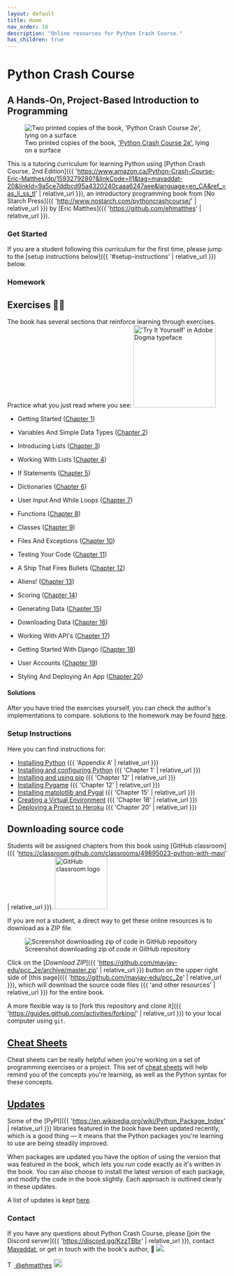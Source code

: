 ```yaml
---
layout: default
title: Home
nav_order: 10
description: "Online resources for Python Crash Course."
has_children: true
---
```


# Python Crash Course

## A Hands-On, Project-Based Introduction to Programming

<figure class="figurefx pushup">
    <img
    sizes="({{ 'max-width: 300px' | relative_url }}) 100vw, 300px"
    srcset="
    {{ '/assets/images/cover_g9giob_c_scale,w_200.png' | relative_url }} 200w,
    {{ '/assets/images/cover_g9giob_c_scale,w_300.png' | relative_url }} 300w"
    src="{{ '/assets/images/cover_g9giob_c_scale,w_300.png' | relative_url }}"
    alt="Two printed copies of the book, 'Python Crash Course 2e', lying on a surface"/>
    <figcaption>Two printed copies of the book, <a href="https://www.amazon.ca/Python-Crash-Course-Eric-Matthes/dp/1593279280?&linkCode=ll1&tag=mavaddat-20&linkId=9a5ce7ddbcd95a4320240caaa6247aee&language=en_CA&ref_=as_li_ss_tl" target="_blank">'Python Crash Course 2e'</a>, lying on a surface</figcaption>
</figure>

This is a tutoring curriculum for learning Python using [Python Crash Course, 2nd Edition]({{ 'https://www.amazon.ca/Python-Crash-Course-Eric-Matthes/dp/1593279280?&linkCode=ll1&tag=mavaddat-20&linkId=9a5ce7ddbcd95a4320240caaa6247aee&language=en_CA&ref_=as_li_ss_tl' | relative_url }}), an introductory programming book from [No Starch Press]({{ 'http://www.nostarch.com/pythoncrashcourse/' | relative_url }}) by [Eric Matthes]({{ 'https://github.com/ehmatthes' | relative_url }}).

### Get Started

If you are a student following this curriculum for the first time, please jump to the [setup instructions below]({{ '#setup-instructions' | relative_url }}) below.

### Homework

## <a id="try_it_yourself"></a>Exercises ✍🏽

The book has several sections that reinforce learning through exercises. Practice what you just read where you see:
<img src="{{ '/assets/images/tiy.svg' | relative_url }}"   width="188vw" alt="'Try It Yourself' in Adobe Dogma typeface"/>

- Getting Started \([Chapter 1](./chapter_01/tiy)\)

- Variables And Simple Data Types \([Chapter 2](./chapter_02/tiy)\)

- Introducing Lists \([Chapter 3](./chapter_03/tiy)\)

- Working With Lists \([Chapter 4](./chapter_04/tiy)\)

- If Statements \([Chapter 5](./chapter_05/tiy)\)

- Dictionaries \([Chapter 6](./chapter_06/tiy)\)

- User Input And While Loops \([Chapter 7](./chapter_07/tiy)\)

- Functions \([Chapter 8](./chapter_08/tiy)\)

- Classes \([Chapter 9](./chapter_09/tiy)\)

- Files And Exceptions \([Chapter 10](./chapter_10/tiy)\)

- Testing Your Code \([Chapter 11](./chapter_11/tiy)\)

- A Ship That Fires Bullets \([Chapter 12](./chapter_12/tiy)\)

- Aliens! \([Chapter 13](./chapter_13/tiy)\)

- Scoring \([Chapter 14](./chapter_14/tiy)\)

- Generating Data \([Chapter 15](./chapter_15/tiy)\)

- Downloading Data \([Chapter 16](./chapter_16/tiy)\)

- Working With API's \([Chapter 17](./chapter_17/tiy)\)

- Getting Started With Django \([Chapter 18](./chapter_18/tiy)\)

- User Accounts \([Chapter 19](./chapter_19/tiy)\)

- Styling And Deploying An App \([Chapter 20](./chapter_20/tiy)\)

#### Solutions

After you have tried the exercises yourself, you can check the author's implementations to compare. solutions to the homework may be found [here](solutions).

### Setup Instructions

Here you can find instructions for:

- [Installing Python](./appendix_a)&#09;({{ 'Appendix A' | relative_url }})
- [Installing and configuring Python](./chapter_01/tiy)&#09;({{ 'Chapter 1' | relative_url }})
- [Installing and using pip](./chapter_12/installing_pip)&#09;({{ 'Chapter 12' | relative_url }})
- [Installing Pygame](./chapter_12/tiy)&#09;({{ 'Chapter 12' | relative_url }})
- [Installing matplotlib and Pygal](./chapter_15/tiy) &#09;({{ 'Chapter 15' | relative_url }})
- [Creating a Virtual Environment](./chapter_18/tiy)&#09;({{ 'Chapter 18' | relative_url }})
- [Deploying a Project to Heroku](./chapter_20/tiy)&#09;({{ 'Chapter 20' | relative_url }})

## <a id="source_code"></a>Downloading source code

Students will be assigned chapters from this book using [GitHub classroom]({{ 'https://classroom.github.com/classrooms/49895023-python-with-mavi' | relative_url }}). <img src="https://avatars.githubusercontent.com/in/68187?s=120" alt="GitHub classroom logo" width="120px"/>

If you are not a student, a direct way to get these online resources is to download as a ZIP file.

<figure>
<img
sizes="({{ 'max-width: 360px' | relative_url }}) 100vw, 360px"
srcset="
{{ '/assets/images/download_zip_vyd8au_c_scale,w_100.png' | relative_url }} 100w,
{{ '/assets/images/download_zip_vyd8au_c_scale,w_268.png' | relative_url }} 268w,
{{ '/assets/images/download_zip_vyd8au_c_scale,w_360.png' | relative_url }} 360w"
src="{{ '/assets/images/download_zip_vyd8au_c_scale,w_360.png' | relative_url }}"
 alt="Screenshot downloading zip of code in GitHub repository" title="Click the Download ZIP Option"/><figcaption>Screenshot downloading zip of code in GitHub repository</figcaption></figure>

Click on the [_Download ZIP_]({{ 'https://github.com/mavjav-edu/pcc_2e/archive/master.zip' | relative_url }}) button on the upper right side of [this page]({{ 'https://github.com/mavjav-edu/pcc_2e' | relative_url }}), which will download the source code files ({{ 'and other resources' | relative_url }}) for the entire book.

A more flexible way is to [fork this repository and clone it]({{ 'https://guides.github.com/activities/forking/' | relative_url }}) to your local computer using `git`.

## [Cheat Sheets](./cheat_sheets)

Cheat sheets can be really helpful when you're working on a set of programming exercises or a project. This set of [cheat sheets](./cheat_sheets) will help remind you of the concepts you're learning, as well as the Python syntax for these concepts.

## [Updates](./updates)

Some of the [PyPI]({{ 'https://en.wikipedia.org/wiki/Python_Package_Index' | relative_url }}) libraries featured in the book have been updated recently, which is a good thing &mdash; it means that the Python packages you're learning to use are being steadily improved.

When packages are updated you have the option of using the version that was featured in the book, which lets you run code exactly as it's written in the book. You can also choose to install the latest version of each package, and modify the code in the book slightly. Each approach is outlined clearly in these updates.

A list of updates is kept [here](./updates).

### Contact

If you have any questions about Python Crash Course, please [join the Discord server]({{ 'https://discord.gg/KzzTBbr' | relative_url }}), contact [Mavaddat]('https://www.mavaddat.ca'), or get in touch with the book's author, 📧 <a href="javascript:location='mailto:\u0065\u0068\u006d\u0061\u0074\u0074\u0068\u0065\u0073\u0040\u0067\u006d\u0061\u0069\u006c\u002e\u0063\u006f\u006d';void 0"><img  class="email" src="{{ '/assets/images/ematthes.svg' | relative_url  }}"/></a>.

[<img src="https://raw.githubusercontent.com/johan/svg-cleanups/master/logos/twitter.svg" alt="Twitter logo" width="15"/> @ehmatthes](http://twitter.com/ehmatthes/)
<img src="https://pbs.twimg.com/profile_images/1153801365543538688/6ZRVUWah.png" title="the author on Twitter" alt="the author's Twitter profile image" width="20vw"/>